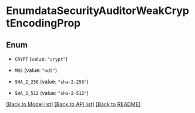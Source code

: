 # EnumdataSecurityAuditorWeakCryptEncodingProp

## Enum


* `CRYPT` (value: `"crypt"`)

* `MD5` (value: `"md5"`)

* `SHA_2_256` (value: `"sha-2-256"`)

* `SHA_2_512` (value: `"sha-2-512"`)


[[Back to Model list]](../README.md#documentation-for-models) [[Back to API list]](../README.md#documentation-for-api-endpoints) [[Back to README]](../README.md)


